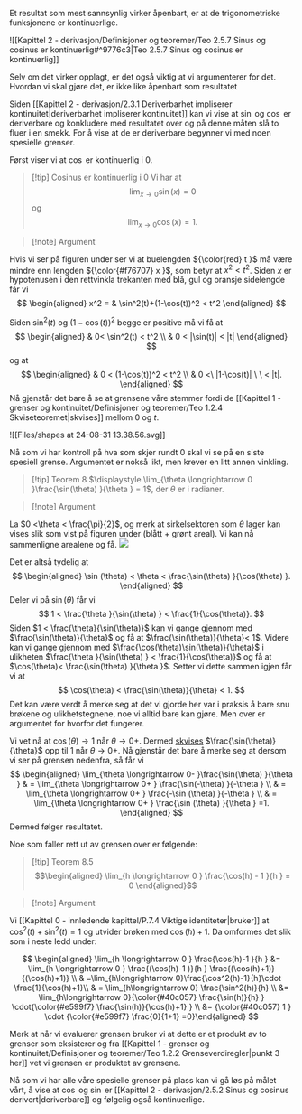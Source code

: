 Et resultat som mest sannsynlig virker åpenbart, er at de trigonometriske funksjonene er kontinuerlige.

![[Kapittel 2 - derivasjon/Definisjoner og teoremer/Teo 2.5.7 Sinus og cosinus er kontinuerlig#^9776c3|Teo 2.5.7 Sinus og cosinus er kontinuerlig]]

Selv om det virker opplagt, er det også viktig at vi argumenterer for det. Hvordan vi skal gjøre det, er ikke like åpenbart som resultatet

Siden [[Kapittel 2 - derivasjon/2.3.1 Deriverbarhet impliserer kontinuitet|deriverbarhet impliserer kontinuitet]] kan vi vise at $\sin$ og $\cos$ er deriverbare og konkludere med resultatet over og på denne måten slå to fluer i en smekk. For å vise at de er deriverbare begynner vi med noen spesielle grenser. 

Først viser vi at $\cos$ er kontinuerlig i $0$.

> [!tip] Cosinus er kontinuerlig i 0
> Vi har at
> $$\lim_{x\longrightarrow  0}\sin(x) = 0$$ og
> $$\lim_{x\longrightarrow  0}\cos(x) = 1.$$

> [!note] Argument 

Hvis vi ser på figuren under ser vi at  buelengden ${\color{red} t }$ må være mindre enn lengden ${\color{#f76707} x }$, som betyr at $x^2 < t^2$. Siden $x$ er hypotenusen i den rettvinkla trekanten med blå, gul og oransje sidelengde får vi
$$
\begin{aligned} 
  x^2  = & \sin^2(t)+(1-\cos(t))^2 < t^2
\end{aligned} 
$$

Siden $\sin^2(t)$ og $(1-\cos(t))^2$ begge er positive må vi få at
$$
\begin{aligned} 
 & 0< \sin^2(t) < t^2 \\ & 0 < |\sin(t)| < |t| 
\end{aligned} 
$$
og at
$$
\begin{aligned} 
  & 0 < (1-\cos(t))^2 < t^2 \\ & 0 <\ |1-\cos(t)| \ \ < |t|.
\end{aligned} 
$$
Nå gjenstår det bare å se at grensene våre stemmer fordi de [[Kapittel 1 - grenser og kontinuitet/Definisjoner og teoremer/Teo 1.2.4 Skviseteoremet|skvises]]  mellom $0$ og $t$.

![[Files/shapes at 24-08-31 13.38.56.svg]]



Nå som vi har kontroll på hva som skjer rundt 0 skal vi se på en siste spesiell grense. Argumentet er nokså likt, men krever en litt annen vinkling. 

> [!tip] Teorem 8 
>   $\displaystyle \lim_{\theta \longrightarrow 0 }\frac{\sin(\theta) }{\theta } = 1$, der $\theta$ er i radianer. 

> [!note] Argument 
> 

La $0 <\theta < \frac{\pi}{2}$, og merk at sirkelsektoren som $\theta$ lager kan vises slik som vist på figuren under (blått + grønt areal). Vi kan nå sammenligne arealene og få.
![](Files/shapes%20at%2024-07-30%2012.09.00.svg)

Det er altså tydelig at
$$
\begin{aligned} 
  \sin (\theta) < \theta < \frac{\sin(\theta) }{\cos(\theta) }.
\end{aligned} 
$$
Deler vi på $\sin(\theta)$ får vi
$$
1 < \frac{\theta }{\sin(\theta) } < \frac{1}{\cos(\theta)}.
$$
Siden $1 < \frac{\theta}{\sin(\theta)}$ kan vi gange gjennom med $\frac{\sin(\theta)}{\theta}$ og få at $\frac{\sin(\theta)}{\theta}< 1$. Videre kan vi gange gjennom med $\frac{\cos(\theta)\sin(\theta)}{\theta}$ i ulikheten $\frac{\theta }{\sin(\theta) } < \frac{1}{\cos(\theta)}$ og få at $\cos(\theta)< \frac{\sin(\theta) }{\theta }$. Setter vi dette sammen igjen får vi at
$$
\cos(\theta) < \frac{\sin(\theta)}{\theta} < 1.
$$
Det kan være verdt å merke seg at det vi gjorde her var i praksis å bare snu brøkene og ulikhetstegnene, noe vi alltid bare kan gjøre. Men over er argumentet for hvorfor det fungerer. 

Vi vet nå at $\cos(\theta) \longrightarrow 1$ når $\theta \longrightarrow 0+$. Dermed [skvises](Kapittel%201%20-%20grenser%20og%20kontinuitet/Definisjoner%20og%20teoremer/Teo%201.2.4%20Skviseteoremet.md) $\frac{\sin(\theta)}{\theta}$ opp til $1$ når $\theta \longrightarrow 0+$. Nå gjenstår det bare å merke seg at dersom vi ser på grensen nedenfra, så får vi
$$
\begin{aligned} 
  \lim_{\theta \longrightarrow  0- }\frac{\sin(\theta) }{\theta } 
  & = \lim_{\theta \longrightarrow  0+ } \frac{\sin(-\theta) }{-\theta } \\
  & = \lim_{\theta \longrightarrow  0+ } \frac{-\sin (\theta) }{-\theta }  \\
  & =  \lim_{\theta \longrightarrow  0+ } \frac{\sin (\theta) }{\theta } =1. 
\end{aligned} 
$$
Dermed følger resultatet. 

Noe som faller rett ut av grensen over er følgende:

> [!tip] Teorem 8.5
> $$\begin{aligned} \lim_{h \longrightarrow 0 } \frac{\cos(h) - 1 }{h } = 0  \end{aligned}$$  

> [!note] Argument 
> 

Vi [[Kapittel 0 - innledende kapittel/P.7.4 Viktige identiteter|bruker]] at $\cos^2(t)+\sin^2(t) = 1$ og utvider brøken med $\cos(h)+1$. Da omformes det slik som i neste ledd under: 

$$
\begin{aligned} \lim_{h \longrightarrow  0  } \frac{\cos(h)-1 }{h } &= \lim_{h \longrightarrow  0  } \frac{(\cos(h)-1 )}{h } \frac{(\cos(h)+1)}{(\cos(h)+1)} \\ & =\lim_{h\longrightarrow  0}\frac{\cos^2(h)-1}{h}\cdot \frac{1}{\cos(h)+1}\\ & = \lim_{h\longrightarrow  0} \frac{\sin^2(h)}{h} \\ &= \lim_{h\longrightarrow  0}{\color{#40c057}  \frac{\sin(h)}{h} } \cdot{\color{#e599f7}  \frac{\sin(h)}{\cos(h)+1}  } \\ &=   {\color{#40c057} 1 } \cdot {\color{#e599f7} \frac{0}{1+1}  =0}\end{aligned}
$$

Merk at når vi evaluerer grensen bruker vi at dette er et produkt av to grenser som eksisterer og fra [[Kapittel 1 - grenser og kontinuitet/Definisjoner og teoremer/Teo 1.2.2 Grenseverdiregler|punkt 3 her]] vet vi grensen er produktet av grensene. 

Nå som vi har alle våre spesielle grenser på plass kan vi gå løs på målet vårt, å vise at $\cos$ og $\sin$ er [[Kapittel 2 - derivasjon/2.5.2 Sinus og cosinus derivert|deriverbare]] og følgelig også kontinuerlige.